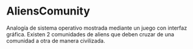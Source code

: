# AliensComunity
Analogía de sistema operativo mostrada mediante un juego con interfaz gráfica. Existen 2 comunidades de aliens que deben cruzar de una comunidad a otra de manera civilizada.

